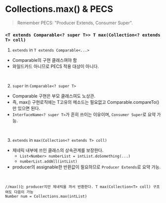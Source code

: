 # Collections.max() & PECS

> Remember PECS: "Producer Extends, Consumer Super".

### `<T extends Comparable<? super T>> T max(Collection<? extends T> coll)`

1. `extends` in `T extends Comparable<...>` 
  - Comparable의 구현 클래스여야 함
  - 와일드카드 아니므로 PECS 적용 대상이 아니다. 
  
<br/>
  
2. `super` in `Comparable<? super T>` 
  - Comparable 구현은 부모 클래스여도 노상관. 
  - 즉, max() 구현로직에는 T고유의 메소드는 필요없고 Comparable.compareTo() 만 있으면 된다.
  - `InterfaceName<? super T>`가 흔히 쓰이는 이유이며, `Consumer Super`로 요약 가능.
  
<br/>
  
3. `extends` in `max(Collection<? extends T> coll)`
  - 제네릭 내부에 쓰인 클래스의 상속관계를 보장한다. 
    - `List<Number> numberList = intList.doSomething(...)`
    - `numberList.addAll(intList)`
  - producer의 assignable한 반환값이 필요하므로 `Producer Extends`로 요약 가능.
  
<br/>
  
  ```
  //max()는 producer지만 제네릭을 까서 반환한다. T max(Collection<T> coll) 구조여도 다음이 가능
  Number num = Collections.max(intList)
  ```
  
